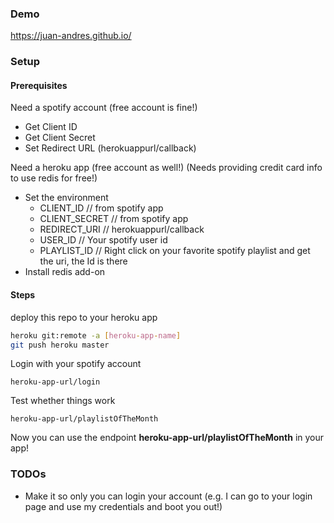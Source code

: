 ### Demo
https://juan-andres.github.io/

### Setup

#### Prerequisites
Need a spotify account (free account is fine!)
- Get Client ID
- Get Client Secret
- Set Redirect URL (herokuappurl/callback)

Need a heroku app (free account as well!) (Needs providing credit card info to use redis for free!)
- Set the environment
  - CLIENT_ID // from spotify app
  - CLIENT_SECRET // from spotify app
  - REDIRECT_URI // herokuappurl/callback
  - USER_ID // Your spotify user id
  - PLAYLIST_ID // Right click on your favorite spotify playlist and get the uri, the Id is there
- Install redis add-on

#### Steps

deploy this repo to your heroku app
```sh
heroku git:remote -a [heroku-app-name]
git push heroku master
```

Login with your spotify account
```
heroku-app-url/login
```

Test whether things work
```
heroku-app-url/playlistOfTheMonth
```

Now you can use the endpoint **heroku-app-url/playlistOfTheMonth** in your app!

### TODOs
- Make it so only you can login your account (e.g. I can go to your login page and use my credentials and boot you out!)
